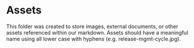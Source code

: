 # Assets

This folder was created to store images, external documents, or other assets referenced within our markdown. Assets should have a meaningful name using all lower case with hyphens (e.g. release-mgmt-cycle.jpg).